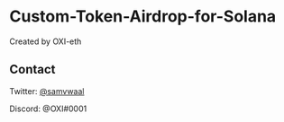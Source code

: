 # Custom-Token-Airdrop-for-Solana
Created by OXI-eth











## Contact


Twitter: [@samvwaal](https://twitter.com/oxidev_)

Discord: @OXI#0001
